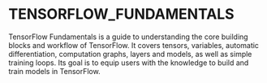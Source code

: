 # TENSORFLOW_FUNDAMENTALS
TensorFlow Fundamentals is a guide to understanding the core building blocks and workflow of TensorFlow. It covers tensors, variables, automatic differentiation, computation graphs, layers and models, as well as simple training loops. Its goal is to equip users with the knowledge to build and train models in TensorFlow.
